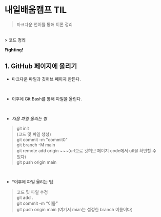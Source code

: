 # 내일배움캠프 TIL

> 마크다운 언어를 통해 이론 정리
<br>
> 코드 정리
<br>


**Fighting!**

## 1. GitHub 페이지에 올리기

- 마크다운 파일과 깃허브 페이지 만든다.
<br>

- 이후에 Git Bash를 통해 파일을 올린다.
<br>

- *처음 파일 올리는 법*

> git init<br>
> (코드 및 파일 생성)<br>
> git commit -m "commit0"<br>
> git branch -M main<br>
> git remote add origin ~~~(url으로 깃허브 페이지 code에서 utl을 확인할 수 있다)<br>
> git push origin main
<br>

- *이후에 파일 올리는 법
> 코드 및 파일 수정<br>
> git add .<br>
> git commit -m “이름”<br>
> git push origin main (여기서 mian는 설정한 branch 이름이다)
<br>
 